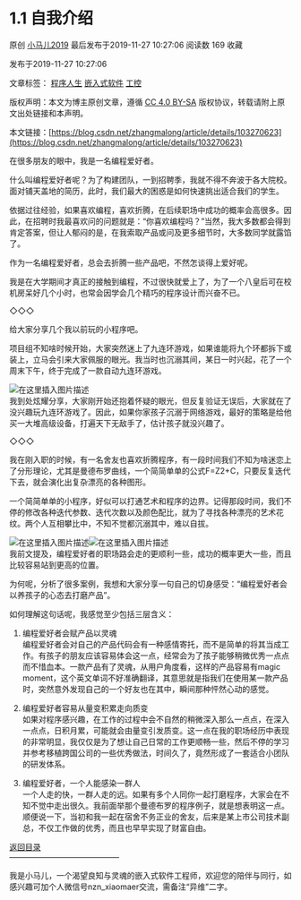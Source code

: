 1.1 自我介绍
========

原创 [小马儿2019](https://me.csdn.net/zhangmalong) 最后发布于2019-11-27 10:27:06 阅读数 169 收藏

发布于2019-11-27 10:27:06

文章标签： [程序人生](https://so.csdn.net/so/search/s.do?q=程序人生&t=blog) [嵌入式软件](https://so.csdn.net/so/search/s.do?q=嵌入式软件&t=blog) [工控](https://so.csdn.net/so/search/s.do?q=工控&t=blog)

[](http://creativecommons.org/licenses/by-sa/4.0/)版权声明：本文为博主原创文章，遵循 [CC 4.0 BY-SA](http://creativecommons.org/licenses/by-sa/4.0/) 版权协议，转载请附上原文出处链接和本声明。

本文链接：[https://blog.csdn.net/zhangmalong/article/details/103270623](https://blog.csdn.net/zhangmalong/article/details/103270623)

在很多朋友的眼中，我是一名编程爱好者。

什么叫编程爱好者呢？为了构建团队，一到招聘季，我就不得不奔波于各大院校。面对铺天盖地的简历，此时，我们最大的困惑是如何快速挑出适合我们的学生。

依据过往经验，如果喜欢编程，喜欢折腾，在后续职场中成功的概率会高很多。因此，在招聘时我最喜欢问的问题就是：“你喜欢编程吗？”当然，我大多数都会得到肯定答案，但让人郁闷的是，在我索取产品或问及更多细节时，大多数同学就露馅了。

作为一名编程爱好者，总会去折腾一些产品吧，不然怎谈得上爱好呢。

我是在大学期间才真正的接触到编程，不过很快就爱上了，为了一个八皇后可在校机房呆好几个小时，也常会因学会几个精巧的程序设计而兴奋不已。

◇◇◇

给大家分享几个我以前玩的小程序吧。

项目组不知啥时候开始，大家突然迷上了九连环游戏，如果谁能将九个环都拆下或装上，立马会引来大家佩服的眼光。我当时也沉溺其间，某日一时兴起，花了一个周末下午，终于完成了一款自动九连环游戏。

![在这里插入图片描述](https://img-blog.csdnimg.cn/20191127101905661.png?x-oss-process=image/watermark,type_ZmFuZ3poZW5naGVpdGk,shadow_10,text_aHR0cHM6Ly9ibG9nLmNzZG4ubmV0L3poYW5nbWFsb25n,size_16,color_FFFFFF,t_70)  
我到处炫耀分享，大家刚开始还抱着怀疑的眼光，但反复验证无误后，大家就在了没兴趣玩九连环游戏了。因此，如果你家孩子沉溺于网络游戏，最好的策略是给他买一大堆高级设备，打遍天下无敌手了，估计孩子就没兴趣了。

◇◇◇

我在刚入职的时候，有一名舍友也喜欢折腾程序，有一段时间我们不知为啥迷恋上了分形理论，尤其是曼德布罗曲线，一个简简单单的公式F=Z2+C，只要反复迭代下去，就会演化出复杂漂亮的各种图形。

一个简简单单的小程序，好似可以打通艺术和程序的边界。记得那段时间，我们不停的修改各种迭代参数、迭代次数以及颜色配比，就为了寻找各种漂亮的艺术花纹。两个人互相攀比中，不知不觉都沉溺其中，难以自拔。

![在这里插入图片描述](https://img-blog.csdnimg.cn/20191127102044705.png?x-oss-process=image/watermark,type_ZmFuZ3poZW5naGVpdGk,shadow_10,text_aHR0cHM6Ly9ibG9nLmNzZG4ubmV0L3poYW5nbWFsb25n,size_16,color_FFFFFF,t_70)![在这里插入图片描述](https://img-blog.csdnimg.cn/20191127102051823.png?x-oss-process=image/watermark,type_ZmFuZ3poZW5naGVpdGk,shadow_10,text_aHR0cHM6Ly9ibG9nLmNzZG4ubmV0L3poYW5nbWFsb25n,size_16,color_FFFFFF,t_70)  
我前文提及，编程爱好者的职场路会走的更顺利一些，成功的概率更大一些，而且比较容易站到更高的位置。

为何呢，分析了很多案例，我想和大家分享一句自己的切身感受：“编程爱好者会以养孩子的心态去打磨产品”。

如何理解这句话呢，我感觉至少包括三层含义：

1.  编程爱好者会赋产品以灵魂  
    编程爱好者会对自己的产品代码会有一种感情寄托，而不是简单的将其当成工作。有孩子的朋友应该容易体会这一点，经常会为了孩子能够稍微优秀一点点而不惜血本。一款产品有了灵魂，从用户角度看，这样的产品容易有magic moment，这个英文单词不好准确翻译，其意思就是指我们在使用某一款产品时，突然意外发现自己的一个好友也在其中，瞬间那种怦然心动的感觉。
    
2.  编程爱好者容易从量变积累走向质变  
    如果对程序感兴趣，在工作的过程中会不自然的稍微深入那么一点点，在深入一点点，日积月累，可能就会由量变引发质变。这一点在我的职场经历中表现的非常明显，我仅仅是为了想让自己日常的工作更顺畅一些，然后不停的学习并参考移植跨国公司的一些优秀做法，时间久了，竟然形成了一套适合小团队的研发体系。
    
3.  编程爱好者，一个人能感染一群人  
    一个人走的快，一群人走的远。如果有多个人同你一起打磨程序，大家会在不知不觉中走出很久。我前面举那个曼德布罗的程序例子，就是想表明这一点。顺便说一下，当初和我一起在宿舍不务正业的舍友，后来是某上市公司技术副总，不仅工作做的优秀，而且也早早实现了财富自由。
    

[返回目录](https://blog.csdn.net/zhangmalong/article/details/103197670)  
——————————————

我是小马儿，一个渴望良知与灵魂的嵌入式软件工程师，欢迎您的陪伴与同行，如感兴趣可加个人微信号nzn_xiaomaer交流，需备注“异维”二字。
